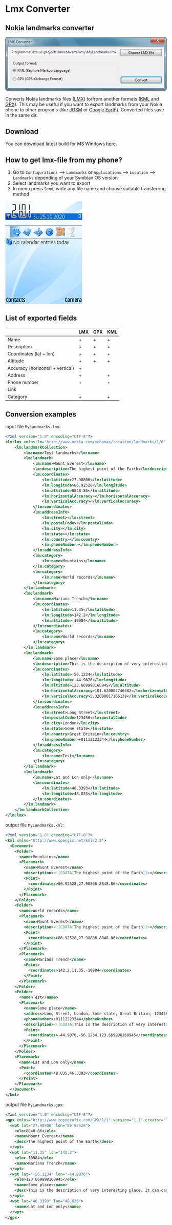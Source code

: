 # Lmx Converter

## Nokia landmarks converter

![](img/screenshot.png)

Converts Nokia landmarks files ([LMX](https://wiki.openstreetmap.org/wiki/LMX)) to/from another formats ([KML](https://en.wikipedia.org/wiki/Keyhole_Markup_Language) and [GPX](https://en.wikipedia.org/wiki/GPS_Exchange_Format)). This may be useful if you want to export landmarks from your Nokia phone to other programs (like [JOSM](https://josm.openstreetmap.de/) or [Google Earth](https://www.google.com/earth/)). Converted files save in the same dir.

## Download

You can download latest build for MS Windows [here](https://github.com/artem78/LmxConverter/releases/latest).

## How to get lmx-file from my phone?

1. Go to `Configurations` --> `Landmarks` or `Applications` --> `Location` --> `Landmarks` depending of your Symbian OS version
1. Select landmarks you want to export
1. In menu press `Send`, write any file name and choose suitable transferring method

![Landmarks export](img/landmarks-export.gif)

## List of exported fields

|                                  | LMX | GPX | KML |
|----------------------------------|-----|-----|-----|
| Name                             |  +  |  +  |  +  |
| Description                      |  +  |  +  |  +  |
| Coordinates (lat + lon)          |  +  |  +  |  +  |
| Altitude                         |  +  |  +  |  +  |
| Accuracy (horizontal + vertical) |  +  |     |     |
| Address                          |  +  |     |  +  |
| Phone number                     |  +  |     |  +  |
| Link                             |     |     |     |
| Category                         |  +  |     |  +  |

## Conversion examples

input file `MyLandmarks.lmx`:
```xml
<?xml version="1.0" encoding="UTF-8"?>
<lm:lmx xmlns:lm="http://www.nokia.com/schemas/location/landmarks/1/0" xmlns:xsi="http://www.w3.org/2001/XMLSchema-instance" xsi:schemaLocation="http://www.nokia.com/schemas/location/landmarks/1/0/ lmx.xsd">
	<lm:landmarkCollection>
		<lm:name>Test landmarks</lm:name>
		<lm:landmark>
			<lm:name>Mount Everest</lm:name>
			<lm:description>The highest point of the Earth</lm:description>
			<lm:coordinates>
				<lm:latitude>27.98806</lm:latitude>
				<lm:longitude>86.92528</lm:longitude>
				<lm:altitude>8848.86</lm:altitude>
				<lm:horizontalAccuracy></lm:horizontalAccuracy>
				<lm:verticalAccuracy></lm:verticalAccuracy>
			</lm:coordinates>
			<lm:addressInfo>
				<lm:street></lm:street>
				<lm:postalCode></lm:postalCode>
				<lm:city></lm:city>
				<lm:state></lm:state>
				<lm:country></lm:country>
				<lm:phoneNumber></lm:phoneNumber>
			</lm:addressInfo>
			<lm:category>
				<lm:name>Mountains</lm:name>
			</lm:category>
			<lm:category>
				<lm:name>World records</lm:name>
			</lm:category>
		</lm:landmark>
		<lm:landmark>
			<lm:name>Mariana Trench</lm:name>
			<lm:coordinates>
				<lm:latitude>11.35</lm:latitude>
				<lm:longitude>142.2</lm:longitude>
				<lm:altitude>-10984</lm:altitude>
			</lm:coordinates>
			<lm:category>
				<lm:name>World records</lm:name>
			</lm:category>
		</lm:landmark>
		<lm:landmark>
			<lm:name>Some place</lm:name>
			<lm:description>This is the description of very interesting place. It can cantains special characters like @/;+&amp;%&lt;&gt;£€$¥¤[]{}~№#|§. Также можно писать по-русски и даже по-китайски - 漢語, 汉语, 中文.</lm:description>
			<lm:coordinates>
				<lm:latitude>-56.1234</lm:latitude>
				<lm:longitude>-44.9876</lm:longitude>
				<lm:altitude>123.669998168945</lm:altitude>
				<lm:horizontalAccuracy>101.620002746582</lm:horizontalAccuracy>
				<lm:verticalAccuracy>5.32000017166138</lm:verticalAccuracy>
			</lm:coordinates>
			<lm:addressInfo>
				<lm:street>Long Street</lm:street>
				<lm:postalCode>123456</lm:postalCode>
				<lm:city>London</lm:city>
				<lm:state>Some state</lm:state>
				<lm:country>Great Britain</lm:country>
				<lm:phoneNumber>+01112223344</lm:phoneNumber>
			</lm:addressInfo>
			<lm:category>
				<lm:name>Test</lm:name>
			</lm:category>
		</lm:landmark>
		<lm:landmark>
			<lm:name>Lat and Lon only</lm:name>
			<lm:coordinates>
				<lm:latitude>46.3393</lm:latitude>
				<lm:longitude>48.035</lm:longitude>
			</lm:coordinates>
		</lm:landmark>
	</lm:landmarkCollection>
</lm:lmx>
```

output file `MyLandmarks.kml`:
```xml
<?xml version="1.0" encoding="UTF-8"?>
<kml xmlns="http://www.opengis.net/kml/2.2">
  <Document>
    <Folder>
      <name>Mountains</name>
      <Placemark>
        <name>Mount Everest</name>
        <description><![CDATA[The highest point of the Earth]]></description>
        <Point>
          <coordinates>86.92528,27.98806,8848.86</coordinates>
        </Point>
      </Placemark>
    </Folder>
    <Folder>
      <name>World records</name>
      <Placemark>
        <name>Mount Everest</name>
        <description><![CDATA[The highest point of the Earth]]></description>
        <Point>
          <coordinates>86.92528,27.98806,8848.86</coordinates>
        </Point>
      </Placemark>
      <Placemark>
        <name>Mariana Trench</name>
        <Point>
          <coordinates>142.2,11.35,-10984</coordinates>
        </Point>
      </Placemark>
    </Folder>
    <Folder>
      <name>Test</name>
      <Placemark>
        <name>Some place</name>
        <address>Long Street, London, Some state, Great Britain, 123456</address>
        <phoneNumber>+01112223344</phoneNumber>
        <description><![CDATA[This is the description of very interesting place. It can cantains special characters like @/;+&%<>£€$¥¤[]{}~№#|§. Также можно писать по-русски и даже по-китайски - 漢語, 汉语, 中文.]]></description>
        <Point>
          <coordinates>-44.9876,-56.1234,123.669998168945</coordinates>
        </Point>
      </Placemark>
    </Folder>
    <Placemark>
      <name>Lat and Lon only</name>
      <Point>
        <coordinates>48.035,46.3393</coordinates>
      </Point>
    </Placemark>
  </Document>
</kml>
```

output file `MyLandmarks.gpx`:
```xml
<?xml version="1.0" encoding="UTF-8"?>
<gpx xmlns="http://www.topografix.com/GPX/1/1" version="1.1" creator="" xmlns:xsi="http://www.w3.org/2001/XMLSchema-instance" xsi:schemaLocation="http://www.topografix.com/GPX/1/1 http://www.topografix.com/GPX/1/1/gpx.xsd">
  <wpt lat="27.98806" lon="86.92528">
    <ele>8848.86</ele>
    <name>Mount Everest</name>
    <desc>The highest point of the Earth</desc>
  </wpt>
  <wpt lat="11.35" lon="142.2">
    <ele>-10984</ele>
    <name>Mariana Trench</name>
  </wpt>
  <wpt lat="-56.1234" lon="-44.9876">
    <ele>123.669998168945</ele>
    <name>Some place</name>
    <desc>This is the description of very interesting place. It can cantains special characters like @/;+&amp;%&lt;&gt;£€$¥¤[]{}~№#|§. Также можно писать по-русски и даже по-китайски - 漢語, 汉语, 中文.</desc>
  </wpt>
  <wpt lat="46.3393" lon="48.035">
    <name>Lat and Lon only</name>
  </wpt>
</gpx>
```
